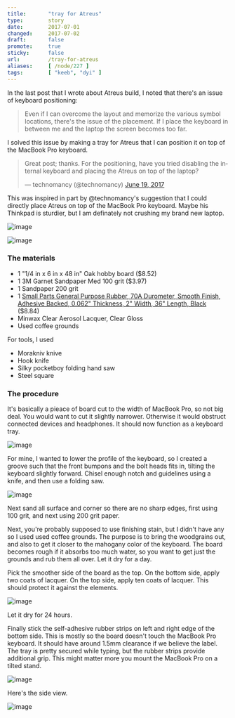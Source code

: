 ```yaml
---
title:       "tray for Atreus"
type:        story
date:        2017-07-01
changed:     2017-07-02
draft:       false
promote:     true
sticky:      false
url:         /tray-for-atreus
aliases:     [ /node/227 ]
tags:        [ "keeb", "dyi" ]
---
```


  [rubber]: https://smile.amazon.com/gp/product/B00P5VQ7HE/ref=oh_aui_detailpage_o00_s00

In the last post that I wrote about Atreus build, I noted that there's an issue of keyboard positioning:

> Even if I can overcome the layout and memorize the various symbol locations, there's the issue of the placement. If I place the keyboard in between me and the laptop the screen becomes too far.

I solved this issue by making a tray for Atreus that I can position it on top of the MacBook Pro keyboard.

<blockquote class="twitter-tweet" data-lang="en"><p lang="en" dir="ltr">Great post; thanks. For the positioning, have you tried disabling the internal keyboard and placing the Atreus on top of the laptop?</p>&mdash; technomancy (@technomancy) <a href="https://twitter.com/technomancy/status/876837175949574144">June 19, 2017</a></blockquote>

This was inspired in part by @technomancy's suggestion that I could directly place Atreus on top of the MacBook Pro keyboard. Maybe his Thinkpad is sturdier, but I am definately not crushing my brand new laptop.

![image](/images/tray_a_1024.jpg)

![image](/images/tray_b_1024.jpg)

### The materials

- 1 "1/4 in x 6 in x 48 in" Oak hobby board  ($8.52)
- 1 3M Garnet Sandpaper Med 100 grit ($3.97)
- 1 Sandpaper 200 grit
- 1 [Small Parts General Purpose Rubber, 70A Durometer, Smooth Finish, Adhesive Backed, 0.062" Thickness, 2" Width, 36" Length, Black][rubber] ($8.84)
- Minwax Clear Aerosol Lacquer, Clear Gloss
- Used coffee grounds

For tools, I used

- Morakniv knive
- Hook knife
- Silky pocketboy folding hand saw
- Steel square

### The procedure

It's basically a pieace of board cut to the width of MacBook Pro, so not big deal. You would want to cut it slightly narrower. Otherwise it would obstruct connected devices and headphones. It should now function as a keyboard tray.

![image](/images/tray_c_1024.jpg)

For mine, I wanted to lower the profile of the keyboard, so I created a groove such that the front bumpons and the bolt heads fits in, tilting the keyboard slightly forward. Chisel enough notch and guidelines using a knife, and then use a folding saw.

![image](/images/tray_d_1024.jpg)

Next sand all surface and corner so there are no sharp edges, first using 100 grit, and next using 200 grit paper.

Next, you're probably supposed to use finishing stain, but I didn't have any so I used used coffee grounds. The purpose is to bring the woodgrains out, and also to get it closer to the mahogany color of the keyboard. The board becomes rough if it absorbs too much water, so you want to get just the grounds and rub them all over. Let it dry for a day.

Pick the smoother side of the board as the top. On the bottom side, apply two coats of lacquer. On the top side, apply ten coats of lacquer. This should protect it against the elements.

![image](/images/tray_e_1024.jpg)

Let it dry for 24 hours.

Finally stick the self-adhesive rubber strips on left and right edge of the bottom side. This is mostly so the board doesn't touch the MacBook Pro keyboard. It should have around 1.5mm clearance if we believe the label. The tray is pretty secured while typing, but the rubber strips provide additional grip. This might matter more you mount the MacBook Pro on a tilted stand.

![image](/images/tray_g_1024.jpg)

Here's the side view.

![image](/images/tray_f_1024.jpg)

